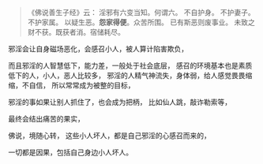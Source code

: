 > 《佛说善生子经》云： 
> 淫邪有六变当知。何谓六。
> 不自护身。
> 不护妻子。
> 不护家属。
> 以疑生恶。**怨家得便**。众苦所围。
> 已有斯恶则废事业。
> 未致之财不获。既获者消。宿储耗尽。

邪淫会让自身磁场恶化，会感召小人，被人算计陷害欺负，

而且邪淫的人智慧低下，能力差，一般处于社会底层，
感召的环境基本也是素质低下的人，小人，恶人比较多，
邪淫的人精气神流失，身体弱，给人感觉畏畏缩缩，不自信，
所以常常成为被整的目标，

邪淫的事如果让别人抓住了，也会成为把柄，
比如仙人跳，敲诈勒索等，

最终会结出痛苦的果实，

佛说，境随心转，
这些小人坏人，都是自己邪淫的心感召而来的，

一切都是因果，包括自己身边小人坏人。


